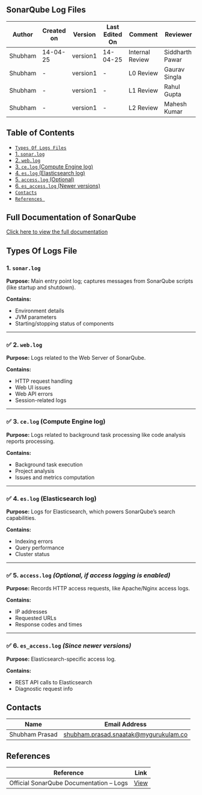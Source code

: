 ## SonarQube Log Files

| Author  | Created on | Version   | Last Edited On | Comment  | Reviewer |
|---------|------------|-----------|----------------|-------------------|---------------|
| Shubham | 14-04-25   |  version1| 14-04-25        | Internal Review    | Siddharth Pawar|
| Shubham | -   |  version1| -       | L0  Review  | Gaurav Singla |
| Shubham | -   |  version1| -      | L1  Review | Rahul Gupta |
| Shubham | -   |  version1| -      | L2  Review  | Mahesh Kumar|

##  Table of Contents
- [`Types Of Logs Files`](#Types-Of-Logs-Files)
- [1. `sonar.log`](#1-sonarlog)
- [2. `web.log`](#2-weblog)
- [3. `ce.log` (Compute Engine log)](#3-celog-compute-engine-log)
- [4. `es.log` (Elasticsearch log)](#4-eslog-elasticsearch-log)
- [5. `access.log` (Optional)](#5-accesslog-optional-if-access-logging-is-enabled)
- [6. `es_access.log` (Newer versions)](#6-es_accesslog-since-newer-versions)
- [`Contacts`](#Contacts)
- [`References `](#References)


## Full Documentation of SonarQube

[Click here to view the full documentation](https://github.com/Cloud-NInja-snaatak/Documentation/blob/shubham_scrum56/commonstack/sonarqube/Documentation.md)


## Types Of Logs File 
### 1. `sonar.log`
**Purpose:** Main entry point log; captures messages from SonarQube scripts (like startup and shutdown).

**Contains:**
- Environment details  
- JVM parameters  
- Starting/stopping status of components  

---

### ✅ 2. `web.log`
**Purpose:** Logs related to the Web Server of SonarQube.

**Contains:**
- HTTP request handling  
- Web UI issues  
- Web API errors  
- Session-related logs  

---

### ✅ 3. `ce.log` (Compute Engine log)
**Purpose:** Logs related to background task processing like code analysis reports processing.

**Contains:**
- Background task execution  
- Project analysis  
- Issues and metrics computation  

---

### ✅ 4. `es.log` (Elasticsearch log)
**Purpose:** Logs for Elasticsearch, which powers SonarQube’s search capabilities.

**Contains:**
- Indexing errors  
- Query performance  
- Cluster status  

---

### ✅ 5. `access.log` *(Optional, if access logging is enabled)*
**Purpose:** Records HTTP access requests, like Apache/Nginx access logs.

**Contains:**
- IP addresses  
- Requested URLs  
- Response codes and times  

---

### ✅ 6. `es_access.log` *(Since newer versions)*
**Purpose:** Elasticsearch-specific access log.

**Contains:**
- REST API calls to Elasticsearch  
- Diagnostic request info  


##  Contacts
| Name | Email Address |
|------|---------------|
| Shubham Prasad | [shubham.prasad.snaatak@mygurukulam.co](mailto:shubham.prasad.snaatak@mygurukulam.co) |

##  References

| Reference | Link |
|-----------|------|
| Official SonarQube Documentation – Logs | [View](https://docs.sonarsource.com/sonarqube/latest/instance-administration/logs/) |
